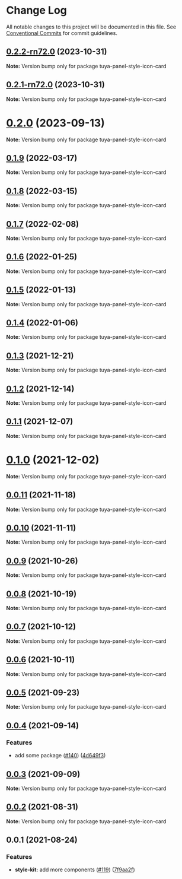 # Change Log

All notable changes to this project will be documented in this file.
See [Conventional Commits](https://conventionalcommits.org) for commit guidelines.

## [0.2.2-rn72.0](https://github.com/tuya/tuya-panel-kit/compare/tuya-panel-style-icon-card@0.2.1-rn72.0...tuya-panel-style-icon-card@0.2.2-rn72.0) (2023-10-31)

**Note:** Version bump only for package tuya-panel-style-icon-card





## [0.2.1-rn72.0](https://github.com/tuya/tuya-panel-kit/compare/tuya-panel-style-icon-card@0.2.0...tuya-panel-style-icon-card@0.2.1-rn72.0) (2023-10-31)

**Note:** Version bump only for package tuya-panel-style-icon-card





# [0.2.0](https://github.com/tuya/tuya-panel-kit/compare/tuya-panel-style-icon-card@0.1.9...tuya-panel-style-icon-card@0.2.0) (2023-09-13)

**Note:** Version bump only for package tuya-panel-style-icon-card





## [0.1.9](https://github.com/tuya/tuya-panel-kit/compare/tuya-panel-style-icon-card@0.1.8...tuya-panel-style-icon-card@0.1.9) (2022-03-17)

**Note:** Version bump only for package tuya-panel-style-icon-card





## [0.1.8](https://github.com/tuya/tuya-panel-kit/compare/tuya-panel-style-icon-card@0.1.7...tuya-panel-style-icon-card@0.1.8) (2022-03-15)

**Note:** Version bump only for package tuya-panel-style-icon-card





## [0.1.7](https://github.com/tuya/tuya-panel-kit/compare/tuya-panel-style-icon-card@0.1.6...tuya-panel-style-icon-card@0.1.7) (2022-02-08)

**Note:** Version bump only for package tuya-panel-style-icon-card





## [0.1.6](https://github.com/tuya/tuya-panel-kit/compare/tuya-panel-style-icon-card@0.1.5...tuya-panel-style-icon-card@0.1.6) (2022-01-25)

**Note:** Version bump only for package tuya-panel-style-icon-card





## [0.1.5](https://github.com/tuya/tuya-panel-kit/compare/tuya-panel-style-icon-card@0.1.4...tuya-panel-style-icon-card@0.1.5) (2022-01-13)

**Note:** Version bump only for package tuya-panel-style-icon-card





## [0.1.4](https://github.com/tuya/tuya-panel-kit/compare/tuya-panel-style-icon-card@0.1.3...tuya-panel-style-icon-card@0.1.4) (2022-01-06)

**Note:** Version bump only for package tuya-panel-style-icon-card





## [0.1.3](https://github.com/tuya/tuya-panel-kit/compare/tuya-panel-style-icon-card@0.1.2...tuya-panel-style-icon-card@0.1.3) (2021-12-21)

**Note:** Version bump only for package tuya-panel-style-icon-card





## [0.1.2](https://github.com/tuya/tuya-panel-kit/compare/tuya-panel-style-icon-card@0.1.1...tuya-panel-style-icon-card@0.1.2) (2021-12-14)

**Note:** Version bump only for package tuya-panel-style-icon-card





## [0.1.1](https://github.com/tuya/tuya-panel-kit/compare/tuya-panel-style-icon-card@0.0.11...tuya-panel-style-icon-card@0.1.1) (2021-12-07)

**Note:** Version bump only for package tuya-panel-style-icon-card





# [0.1.0](https://github.com/tuya/tuya-panel-kit/compare/tuya-panel-style-icon-card@0.0.11...tuya-panel-style-icon-card@0.1.0) (2021-12-02)

**Note:** Version bump only for package tuya-panel-style-icon-card





## [0.0.11](https://github.com/tuya/tuya-panel-kit/compare/tuya-panel-style-icon-card@0.0.10...tuya-panel-style-icon-card@0.0.11) (2021-11-18)

**Note:** Version bump only for package tuya-panel-style-icon-card





## [0.0.10](https://github.com/tuya/tuya-panel-kit/compare/tuya-panel-style-icon-card@0.0.9...tuya-panel-style-icon-card@0.0.10) (2021-11-11)

**Note:** Version bump only for package tuya-panel-style-icon-card





## [0.0.9](https://github.com/tuya/tuya-panel-kit/compare/tuya-panel-style-icon-card@0.0.8...tuya-panel-style-icon-card@0.0.9) (2021-10-26)

**Note:** Version bump only for package tuya-panel-style-icon-card





## [0.0.8](https://github.com/tuya/tuya-panel-kit/compare/tuya-panel-style-icon-card@0.0.6...tuya-panel-style-icon-card@0.0.8) (2021-10-19)

**Note:** Version bump only for package tuya-panel-style-icon-card





## [0.0.7](https://github.com/tuya/tuya-panel-kit/compare/tuya-panel-style-icon-card@0.0.6...tuya-panel-style-icon-card@0.0.7) (2021-10-12)

**Note:** Version bump only for package tuya-panel-style-icon-card





## [0.0.6](https://github.com/tuya/tuya-panel-kit/compare/tuya-panel-style-icon-card@0.0.5...tuya-panel-style-icon-card@0.0.6) (2021-10-11)

**Note:** Version bump only for package tuya-panel-style-icon-card





## [0.0.5](https://github.com/tuya/tuya-panel-kit/compare/tuya-panel-style-icon-card@0.0.4...tuya-panel-style-icon-card@0.0.5) (2021-09-23)

**Note:** Version bump only for package tuya-panel-style-icon-card





## [0.0.4](https://github.com/tuya/tuya-panel-kit/compare/tuya-panel-style-icon-card@0.0.3...tuya-panel-style-icon-card@0.0.4) (2021-09-14)


### Features

* add some package ([#140](https://github.com/tuya/tuya-panel-kit/issues/140)) ([4d649f3](https://github.com/tuya/tuya-panel-kit/commit/4d649f3020ac96bc9aa16c0d27f925b13244317c))





## [0.0.3](https://github.com/tuya/tuya-panel-kit/compare/tuya-panel-style-icon-card@0.0.2...tuya-panel-style-icon-card@0.0.3) (2021-09-09)

**Note:** Version bump only for package tuya-panel-style-icon-card





## [0.0.2](https://github.com/tuya/tuya-panel-kit/compare/tuya-panel-style-icon-card@0.0.1...tuya-panel-style-icon-card@0.0.2) (2021-08-31)

**Note:** Version bump only for package tuya-panel-style-icon-card





## 0.0.1 (2021-08-24)


### Features

* **style-kit:** add more components ([#119](https://github.com/tuya/tuya-panel-kit/issues/119)) ([7f9aa2f](https://github.com/tuya/tuya-panel-kit/commit/7f9aa2fecf01c73760eeb88fcc09703ccef3afca))
